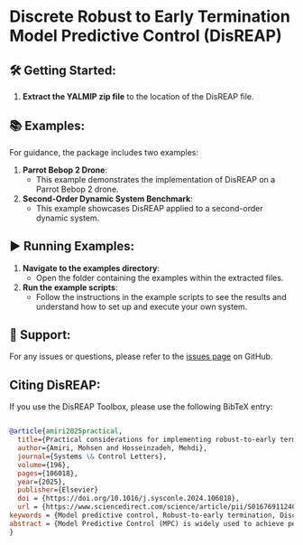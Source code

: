# Discrete Robust to Early Termination Model Predictive Control (DisREAP)

## 🛠️ Getting Started:
1. **Extract the YALMIP zip file** to the location of the DisREAP file.


## 📚 Examples:
For guidance, the package includes two examples:
1. **Parrot Bebop 2 Drone**:
   - This example demonstrates the implementation of DisREAP on a Parrot Bebop 2 drone.
2. **Second-Order Dynamic System Benchmark**:
   - This example showcases DisREAP applied to a second-order dynamic system.

## ▶️ Running Examples:
1. **Navigate to the examples directory**:
   - Open the folder containing the examples within the extracted files.
2. **Run the example scripts**:
   - Follow the instructions in the example scripts to see the results and understand how to set up and execute your own system.

## 🤝 Support:
For any issues or questions, please refer to the [issues page](https://github.com/mhsnar/DiscreteREAP/issues) on GitHub.

## Citing DisREAP:

If you use the DisREAP Toolbox, please use the following BibTeX entry:
```bibtex

@article{amiri2025practical,
  title={Practical considerations for implementing robust-to-early termination model predictive control},
  author={Amiri, Mohsen and Hosseinzadeh, Mehdi},
  journal={Systems \& Control Letters},
  volume={196},
  pages={106018},
  year={2025},
  publisher={Elsevier}
  doi = {https://doi.org/10.1016/j.sysconle.2024.106018},
  url = {https://www.sciencedirect.com/science/article/pii/S0167691124003062},
keywords = {Model predictive control, Robust-to-early termination, Discrete-time implementation, Limited computing capacity},
abstract = {Model Predictive Control (MPC) is widely used to achieve performance objectives, while enforcing operational and safety constraints. Despite its high performance, MPC often demands significant computational resources, making it challenging to implement in systems with limited computing capacity. A recent approach to address this challenge is to use the Robust-to-Early Termination (REAP) strategy. At any time instant, REAP converts the MPC problem into the evolution of a virtual dynamical system whose trajectory converges to the optimal solution, and provides guaranteed sub-optimal and feasible solution whenever its evolution is terminated due to limited computational power. REAP has been introduced as a continuous-time scheme and its theoretical properties have been derived under the assumption that it performs all the computations in continuous time. However, REAP should be practically implemented in discrete-time. This paper focuses on the discrete-time implementation of REAP, exploring conditions under which anytime feasibility and convergence properties are maintained when the computations are performed in discrete time. The proposed methodology is validated and evaluated through extensive simulation and experimental studies.}
}





